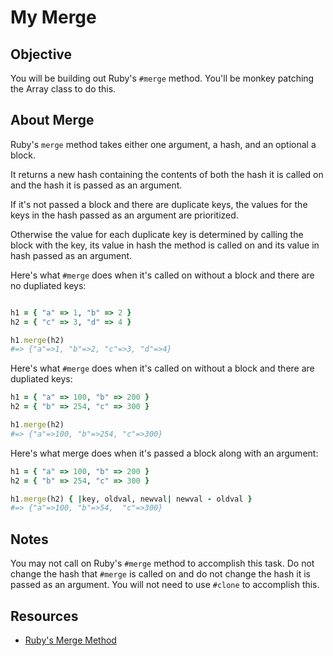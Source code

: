 

# My Merge

## Objective

You will be building out Ruby's `#merge` method. You'll be monkey patching the Array class to do this.

## About Merge

Ruby's `merge` method takes either one argument, a hash, and an optional a block. 

It returns a new hash containing the contents of both the hash it is called on and the hash it is passed as an argument. 

If it's not passed a block and there are duplicate keys, the values for the keys in the hash passed as an argument are prioritized.

Otherwise the value for each duplicate key is determined by calling the block with the key, its value in hash the method is called on and its value in hash passed as an argument.

Here's what `#merge` does when it's called on without a block and there are no dupliated keys:

```ruby

h1 = { "a" => 1, "b" => 2 }
h2 = { "c" => 3, "d" => 4 }

h1.merge(h2)
#=> {"a"=>1, "b"=>2, "c"=>3, "d"=>4}
```

Here's what `#merge` does when it's called on without a block and there are dupliated keys:

```ruby
h1 = { "a" => 100, "b" => 200 }
h2 = { "b" => 254, "c" => 300 }

h1.merge(h2)
#=> {"a"=>100, "b"=>254, "c"=>300}
```

Here's what merge does when it's passed a block along with an argument:

```ruby
h1 = { "a" => 100, "b" => 200 }
h2 = { "b" => 254, "c" => 300 }

h1.merge(h2) { |key, oldval, newval| newval - oldval }
#=> {"a"=>100, "b"=>54,  "c"=>300}
```

## Notes

You may not call on Ruby's `#merge` method to accomplish this task. Do not change the hash that `#merge` is called on and do not change the hash it is passed as an argument. You will not need to use `#clone` to accomplish this.

## Resources

* [Ruby's Merge Method](http://ruby-doc.org/core-2.1.5/Hash.html#method-i-merge)
